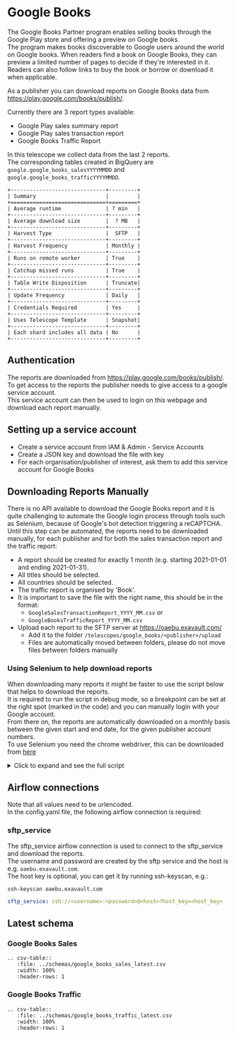 # Google Books
The Google Books Partner program enables selling books through the Google Play store and offering a preview on Google books.  
The program makes books discoverable to Google users around the world on Google books. When readers find a book on Google Books, they can preview a limited number of pages to decide if they're interested in it. 
Readers can also follow links to buy the book or borrow or download it when applicable.

As a publisher you can download reports on Google Books data from https://play.google.com/books/publish/.  

Currently there are 3 report types available:
- Google Play sales summary report
- Google Play sales transaction report
- Google Books Traffic Report

In this telescope we collect data from the last 2 reports.  
The corresponding tables created in BigQuery are `google.google_books_salesYYYYMMDD` and `google.google_books_trafficYYYYMMDD`.

```eval_rst
+------------------------------+---------+
| Summary                      |         |
+==============================+=========+
| Average runtime              | ? min   |
+------------------------------+---------+
| Average download size        |  ? MB   |
+------------------------------+---------+
| Harvest Type                 |  SFTP   |
+------------------------------+---------+
| Harvest Frequency            | Monthly |
+------------------------------+---------+
| Runs on remote worker        | True    |
+------------------------------+---------+
| Catchup missed runs          | True    |
+------------------------------+---------+
| Table Write Disposition      | Truncate|
+------------------------------+---------+
| Update Frequency             | Daily   |
+------------------------------+---------+
| Credentials Required         | Yes     |
+------------------------------+---------+
| Uses Telescope Template      | Snapshot|
+------------------------------+---------+
| Each shard includes all data | No      |
+------------------------------+---------+
```

## Authentication
The reports are downloaded from https://play.google.com/books/publish/. To get access to the reports the publisher needs to give access to a google service account.  
This service account can then be used to login on this webpage and download each report manually.

## Setting up a service account  
* Create a service account from IAM & Admin - Service Accounts  
* Create a JSON key and download the file with key  
* For each organisation/publisher of interest, ask them to add this service account for Google Books  

## Downloading Reports Manually
There is no API available to download the Google Books report and it is quite challenging to automate the Google login process through tools such as Selenium, because of Google's bot detection triggering a reCAPTCHA.  
Until this step can be automated, the reports need to be downloaded manually, for each publisher and for both the
 sales transaction report and the traffic report:   
*  A report should be created for exactly 1 month (e.g. starting 2021-01-01 and ending 2021-01-31). 
*  All titles should be selected.
*  All countries should be selected.
*  The traffic report is organised by 'Book'.
*  It is important to save the file with the right name, this should be in the format:
    *  `GoogleSalesTransactionReport_YYYY_MM.csv` or
    *  `GoogleBooksTrafficReport_YYYY_MM.csv`
*  Upload each report to the SFTP server at https://oaebu.exavault.com/
    *   Add it to the folder `/telescopes/google_books/<publisher>/upload`
    *   Files are automatically moved between folders, please do not move files between folders manually

### Using Selenium to help download reports
When downloading many reports it might be faster to use the script below that helps to download the reports.  
It is required to run the script in debug mode, so a breakpoint can be set at the right spot (marked in the code) and
 you can manually login with your Google account.  
From there on, the reports are automatically downloaded on a monthly basis between the given start and end date, for
 the given publisher account numbers.  
To use Selenium you need the chrome webdriver, this can be downloaded from [here](https://chromedriver.chromium.org/downloads)

<details>
    <summary> Click to expand and see the full script </summary>
    
```python
import os
import shutil
import time

import pendulum
from selenium import webdriver


def main():
    """ Download Google Books traffic and sales report using Selenium.
    Needs to be run in debug mode, because it requires manual sign in at breakpoint (to avoid bot detection).

    Reports are downloaded at a monthly granularity between the start_date and end_date.
    They are downloaded for each publisher in the 'account_numbers dict' and moved to the corresponding subdirectory
    in the download directory.
    The traffic report is organised by 'Book'.

    :return: None.
    """

    """ Customise values """
    download_dir = '/path/to/download/dir'
    driver_path = '/path/to/chromedriver'
    # Account numbers can be found in the page path when you are signed in to the google books partner center
    account_numbers = {'publisher_name1': 'account_number1',
                       'publisher_name2': 'account_number2'}
    start_date = pendulum.datetime(2018, 1, 1)
    end_date = pendulum.now()
    """ Customise values """

    # Set download dir for webdriver
    chrome_options = webdriver.ChromeOptions()
    prefs = {'download.default_directory': download_dir}
    chrome_options.add_experimental_option('prefs', prefs)

    # Initialise webdriver and go to books url to login
    driver = webdriver.Chrome(executable_path=driver_path, chrome_options=chrome_options)
    driver.get('https://play.google.com/books/publish/')

    fmt = '%Y,%-m,%-d'  # <-------- set breakpoint here and manually sign in

    # Create download dir
    if not os.path.exists(download_dir):
        os.mkdir(download_dir)

    # Loop through publishers
    for publisher, account_number in account_numbers.items():
        # Create publisher dir
        publisher_dir = os.path.join(download_dir, publisher)
        if not os.path.exists(publisher_dir):
            os.mkdir(publisher_dir)

        # Loop through months
        period = pendulum.period(start_date, end_date)
        for dt in period.range('months'):
            # Skip if month is not finished yet
            if dt.end_of('month') >= pendulum.now():
                continue

            # Get start and end date in correct string format
            start = dt.strftime(fmt)
            end = dt.end_of('month').strftime(fmt)

            # Download traffic report
            traffic_report_src = os.path.join(download_dir, 'GoogleBooksTrafficReport.csv')
            traffic_report_dst = os.path.join(publisher_dir, f'GoogleBooksTrafficReport_{dt.strftime("%Y_%m")}.csv')
            url = f'https://play.google.com/books/publish/u/2/a/{account_number}/downloadTrafficReport?' \
                  f'f.req=[[null,{start}],[null,{end}],2,false]'
            download_report(driver, url, traffic_report_src, traffic_report_dst)

            # Download sales report
            sales_report_src = os.path.join(download_dir, 'GoogleSalesTransactionReport.csv')
            sales_report_dst = os.path.join(publisher_dir, f'GoogleSalesTransactionReport_{dt.strftime("%Y_%m")}.csv')
            url = f'https://play.google.com/books/publish/a/{account_number}/downloadSalesTransactionReport?' \
                  f'f.req=[[null,{start}],[null,{end}],[],null,null,null,[],[]]'
            download_report(driver, url, sales_report_src, sales_report_dst)


def download_report(driver: webdriver, url: str, src_path: str, dst_path: str):
    """ Download a traffic or sales report from url and move report to a different location.

    :param driver: The chrome webdriver
    :param url: Download url
    :param src_path: File path where file is automatically downloaded to
    :param dst_path: File path where file is moved to
    :return: None.
    """
    # Check if report already exists
    if os.path.exists(dst_path):
        return
    # Download from url
    driver.get(url)
    time.sleep(3)
    # Move to correct dir and add date to filename
    shutil.move(src_path, dst_path)
    print(f"Downloaded: {dst_path}")


if __name__ == '__main__':
    main()
```

</details>

## Airflow connections
Note that all values need to be urlencoded.  
In the config.yaml file, the following airflow connection is required:  

### sftp_service
The sftp_service airflow connection is used to connect to the sftp_service and download the reports.  
The username and password are created by the sftp service and the host is e.g. `oaebu.exavault.com`.  
The host key is optional, you can get it by running ssh-keyscan, e.g.:
```
ssh-keyscan oaebu.exavault.com
```

```yaml
sftp_service: ssh://<username>:<password>@<host>?host_key=<host_key>
```

## Latest schema

### Google Books Sales

``` eval_rst
.. csv-table::
   :file: ../schemas/google_books_sales_latest.csv
   :width: 100%
   :header-rows: 1
```

### Google Books Traffic

``` eval_rst
.. csv-table::
   :file: ../schemas/google_books_traffic_latest.csv
   :width: 100%
   :header-rows: 1
```
